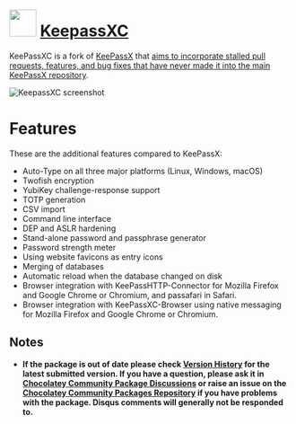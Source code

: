 # <img src="https://cdn.jsdelivr.net/gh/chocolatey-community/chocolatey-packages@4315dbe8325d644de2026206bdc5c16a11c1f5cc/icons/keepassxc.svg" width="48" height="48"/> [KeepassXC](https://chocolatey.org/packages/keepassxc)

KeePassXC is a fork of [KeePassX](https://www.keepassx.org/) that [aims to incorporate stalled pull requests, features, and bug fixes that have never made it into the main KeePassX repository](https://github.com/keepassxreboot/keepassx/issues/43).

![KeepassXC screenshot](https://cdn.rawgit.com/chocolatey/chocolatey-coreteampackages/f2cfda756d8ab847b9d65ce394de18c6a090666b/automatic/keepassxc/screenshot.png)

# Features

These are the additional features compared to KeePassX:

- Auto-Type on all three major platforms (Linux, Windows, macOS)
- Twofish encryption
- YubiKey challenge-response support
- TOTP generation
- CSV import
- Command line interface
- DEP and ASLR hardening
- Stand-alone password and passphrase generator
- Password strength meter
- Using website favicons as entry icons
- Merging of databases
- Automatic reload when the database changed on disk
- Browser integration with KeePassHTTP-Connector for Mozilla Firefox and Google Chrome or Chromium, and passafari in Safari.
- Browser integration with KeePassXC-Browser using native messaging for Mozilla Firefox and Google Chrome or Chromium.

## Notes

- **If the package is out of date please check [Version History](#versionhistory) for the latest submitted version. If you have a question, please ask it in [Chocolatey Community Package Discussions](https://github.com/chocolatey-community/chocolatey-packages/discussions) or raise an issue on the [Chocolatey Community Packages Repository](https://github.com/chocolatey-community/chocolatey-packages/issues) if you have problems with the package. Disqus comments will generally not be responded to.**
